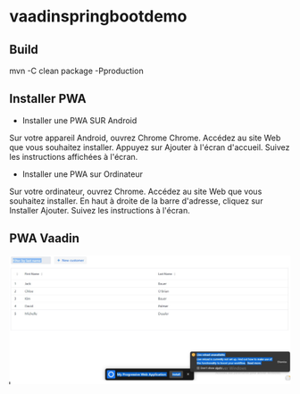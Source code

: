 # vaadinspringbootdemo

## Build

mvn -C clean package -Pproduction

## Installer PWA

* Installer une PWA SUR Android

Sur votre appareil Android, ouvrez Chrome Chrome.
Accédez au site Web que vous souhaitez installer.
Appuyez sur Ajouter à l'écran d'accueil.
Suivez les instructions affichées à l'écran.

* Installer une PWA sur Ordinateur

Sur votre ordinateur, ouvrez Chrome.
Accédez au site Web que vous souhaitez installer.
En haut à droite de la barre d'adresse, cliquez sur Installer Ajouter.
Suivez les instructions à l'écran.
## PWA Vaadin

![PWA Vaadin](https://github.com/sanogotech/vaadinspringbootdemo/blob/master/docs/images/pwainstallwebsample.jpg)

